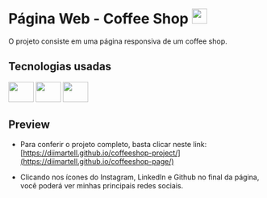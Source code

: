 # Página Web - Coffee Shop <img height="30" width="30" src="https://cdn-icons-png.flaticon.com/512/5390/5390613.png" />


O projeto consiste em uma página responsiva de um coffee shop.


## Tecnologias usadas

<img height="40" width="50" src="https://cdn.jsdelivr.net/gh/devicons/devicon/icons/html5/html5-original.svg" /> <img height="40" width="50" src="https://cdn.jsdelivr.net/gh/devicons/devicon/icons/css3/css3-original.svg" /> <img height="40" width="50" src="https://cdn.jsdelivr.net/gh/devicons/devicon/icons/javascript/javascript-original.svg" />


## Preview


- Para conferir o projeto completo, basta clicar neste link: [https://diimartell.github.io/coffeeshop-project/](https://diimartell.github.io/coffeeshop-page/)


- Clicando nos ícones do Instagram, LinkedIn e Github no final da página, você poderá ver minhas principais redes sociais.


